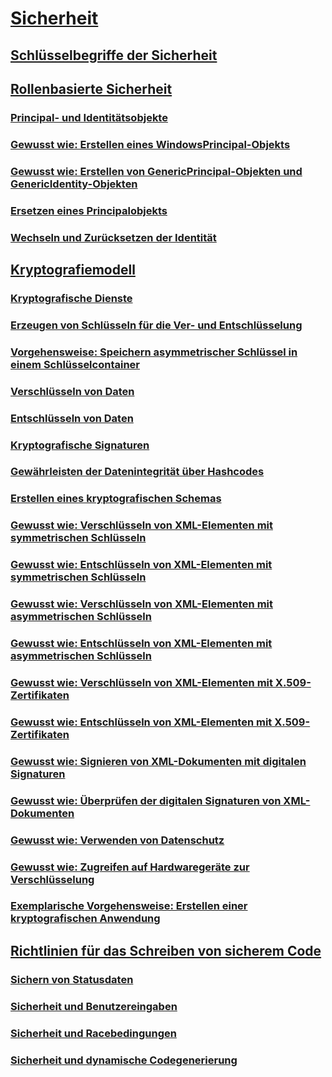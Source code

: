 # [Sicherheit](index.md)
## [Schlüsselbegriffe der Sicherheit](key-security-concepts.md)
## [Rollenbasierte Sicherheit](role-based-security.md)
### [Principal- und Identitätsobjekte](principal-and-identity-objects.md)
### [Gewusst wie: Erstellen eines WindowsPrincipal-Objekts](how-to-create-a-windowsprincipal-object.md)
### [Gewusst wie: Erstellen von GenericPrincipal-Objekten und GenericIdentity-Objekten](how-to-create-genericprincipal-and-genericidentity-objects.md)
### [Ersetzen eines Principalobjekts](replacing-a-principal-object.md)
### [Wechseln und Zurücksetzen der Identität](impersonating-and-reverting.md)
## [Kryptografiemodell](cryptography-model.md)
### [Kryptografische Dienste](cryptographic-services.md)
### [Erzeugen von Schlüsseln für die Ver- und Entschlüsselung](generating-keys-for-encryption-and-decryption.md)
### [Vorgehensweise: Speichern asymmetrischer Schlüssel in einem Schlüsselcontainer](how-to-store-asymmetric-keys-in-a-key-container.md)
### [Verschlüsseln von Daten](encrypting-data.md)
### [Entschlüsseln von Daten](decrypting-data.md)
### [Kryptografische Signaturen](cryptographic-signatures.md)
### [Gewährleisten der Datenintegrität über Hashcodes](ensuring-data-integrity-with-hash-codes.md)
### [Erstellen eines kryptografischen Schemas](creating-a-cryptographic-scheme.md)
### [Gewusst wie: Verschlüsseln von XML-Elementen mit symmetrischen Schlüsseln](how-to-encrypt-xml-elements-with-symmetric-keys.md)
### [Gewusst wie: Entschlüsseln von XML-Elementen mit symmetrischen Schlüsseln](how-to-decrypt-xml-elements-with-symmetric-keys.md)
### [Gewusst wie: Verschlüsseln von XML-Elementen mit asymmetrischen Schlüsseln](how-to-encrypt-xml-elements-with-asymmetric-keys.md)
### [Gewusst wie: Entschlüsseln von XML-Elementen mit asymmetrischen Schlüsseln](how-to-decrypt-xml-elements-with-asymmetric-keys.md)
### [Gewusst wie: Verschlüsseln von XML-Elementen mit X.509-Zertifikaten](how-to-encrypt-xml-elements-with-x-509-certificates.md)
### [Gewusst wie: Entschlüsseln von XML-Elementen mit X.509-Zertifikaten](how-to-decrypt-xml-elements-with-x-509-certificates.md)
### [Gewusst wie: Signieren von XML-Dokumenten mit digitalen Signaturen](how-to-sign-xml-documents-with-digital-signatures.md)
### [Gewusst wie: Überprüfen der digitalen Signaturen von XML-Dokumenten](how-to-verify-the-digital-signatures-of-xml-documents.md)
### [Gewusst wie: Verwenden von Datenschutz](how-to-use-data-protection.md)
### [Gewusst wie: Zugreifen auf Hardwaregeräte zur Verschlüsselung](how-to-access-hardware-encryption-devices.md)
### [Exemplarische Vorgehensweise: Erstellen einer kryptografischen Anwendung](walkthrough-creating-a-cryptographic-application.md)
## [Richtlinien für das Schreiben von sicherem Code](secure-coding-guidelines.md)
### [Sichern von Statusdaten](securing-state-data.md)
### [Sicherheit und Benutzereingaben](security-and-user-input.md)
### [Sicherheit und Racebedingungen](security-and-race-conditions.md)
### [Sicherheit und dynamische Codegenerierung](security-and-on-the-fly-code-generation.md)

